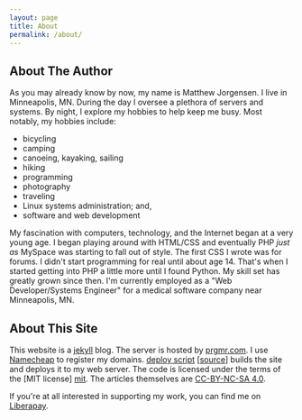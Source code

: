 ```yaml
---
layout: page
title: About
permalink: /about/
---
```


## About The Author

As you may already know by now, my name is Matthew Jorgensen. I live in
Minneapolis, MN. During the day I oversee a plethora of servers and
systems. By night, I explore my hobbies to help keep me busy. Most
notably, my hobbies include:

<div class="col-2-list"><ul>
<li>bicycling</li>
<li>camping</li>
<li>canoeing, kayaking, sailing</li>
<li>hiking</li>
<li>programming</li>
<li>photography</li>
<li>traveling</li>
<li>Linux systems administration; and,</li>
<li>software and web development</li>
</ul></div>

My fascination with computers, technology, and the Internet began at a
very young age. I began playing around with HTML/CSS and eventually PHP
*just as* MySpace was starting to fall out of style. The first CSS I
wrote was for forums. I didn't start programming for real until about
age 14. That's when I started getting into PHP a little more until I
found Python. My skill set has greatly grown since then. I'm currently
employed as a "Web Developer/Systems Engineer" for a medical software
company near Minneapolis, MN. 

## About This Site

This website is a [jekyll][jekyll] blog. The server is hosted by
[prgmr.com][prgmr]. I use [Namecheap][namecheap] to register my
domains. [deploy script][deploy-post] [[source][deploy-src]] builds the
site and deploys it to my web server. The code is licensed under the
terms of the [MIT license] [mit]. The articles themselves are 
[CC-BY-NC-SA 4.0][cc-by-nc-sa-4.0].

[jekyll]: https://jekyllrb.com/
[deploy-post]:/2021/03/17/Nerdy-Site-Improvements.html#deployment
[deploy-src]:https://git.sr.ht/~mjorgensen/jrgnsn.net/tree/master/item/contrib/deploy
[linode-ref]: https://www.linode.com/?r=6bc69166de6a9b923e4e42b4259c0ed8e1769d8c
[prgmr]:https://prgmr.com
[namecheap]:https://www.namecheap.com
[linode]:https://www.linode.com/?r=6bc69166de6a9b923e4e42b4259c0ed8e1769d8c
[source]: https://git.sr.ht/~mjorgensen/jrgnsn.net
[mit]: https://opensource.org/licenses/MIT/
[cc-by-nc-sa-4.0]: https://creativecommons.org/licenses/by-nc-sa/4.0/

If you're at all interested in supporting my work, you can find me on
[Liberapay][liberapay].

[liberapay]: https://liberapay.com/prplecake/
